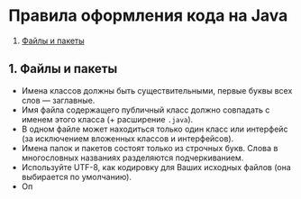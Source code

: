 # Правила оформления кода на Java

1. [Файлы и пакеты](#1-Файлы--пакеты)

## 1. Файлы и пакеты

* Имена классов должны быть существительными, первые буквы всех слов — заглавные.
* Имя файла содержащего публичный класс должно совпадать с именем этого класса (+ расширение `.java`).
* В одном файле может находиться только один класс или интерфейс (за исключением вложенных классов и интерфейсов).
* Имена папок и пакетов состоят только из строчных букв. Слова в многословных названиях разделяются подчеркиванием.
* Используйте UTF-8,  как кодировку для Ваших исходных файлов (она выбирается по умолчанию).
* Оп